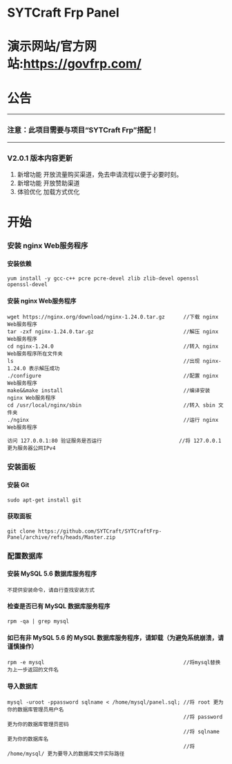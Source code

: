 # SYTCraft Frp Panel
# 演示网站/官方网站:https://govfrp.com/
# 公告
---
### 注意：此项目需要与项目“SYTCraft Frp”搭配！
---
### V2.0.1 版本内容更新
1. 新增功能    开放流量购买渠道，免去申请流程以便于必要时刻。
2. 新增功能    开放赞助渠道
3. 体验优化    加载方式优化
# 开始
### 安装 nginx Web服务程序
#### 安装依赖
    yum install -y gcc-c++ pcre pcre-devel zlib zlib-devel openssl openssl-devel
#### 安装 nginx Web服务程序
    wget https://nginx.org/download/nginx-1.24.0.tar.gz      //下载 nginx Web服务程序
    tar -zxf nginx-1.24.0.tar.gz                             //解压 nginx Web服务程序
    cd nginx-1.24.0                                          //转入 nginx Web服务程序所在文件夹
    ls                                                       //出现 nginx-1.24.0 表示解压成功
    ./configure                                              //配置 nginx Web服务程序
    make&&make install                                       //编译安装 nginx Web服务程序
    cd /usr/local/nginx/sbin                                 //转入 sbin 文件夹
    ./nginx                                                  //运行 nginx Web服务程序

    访问 127.0.0.1:80 验证服务是否运行                         //将 127.0.0.1 更为服务器公网IPv4
### 安装面板
#### 安装 Git
    sudo apt-get install git
#### 获取面板
    git clone https://github.com/SYTCraft/SYTCraftFrp-Panel/archive/refs/heads/Master.zip
### 配置数据库
#### 安装 MySQL 5.6 数据库服务程序
    不提供安装命令，请自行查找安装方式
#### 检查是否已有 MySQL 数据库服务程序
    rpm -qa | grep mysql
#### 如已有非 MySQL 5.6 的 MySQL 数据库服务程序，请卸载（为避免系统崩溃，请谨慎操作）
    rpm -e mysql                                             //将mysql替换为上一步返回的文件名
#### 导入数据库
    mysql -uroot -ppassword sqlname < /home/mysql/panel.sql; //将 root 更为你的数据库管理员用户名
                                                             //将 password 更为你的数据库管理员密码
                                                             //将 sqlname 更为你的数据库名
                                                             //将 /home/mysql/ 更为要导入的数据库文件实际路径
